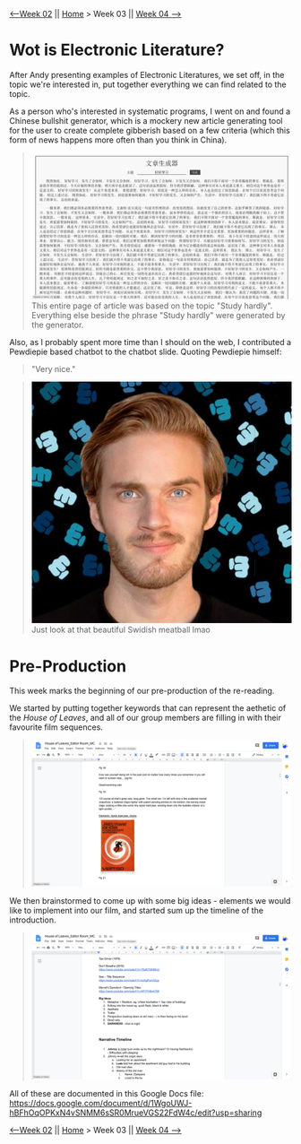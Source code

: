 [⟵Week 02](https://yutangmoo.github.io/MakeCode/Week_02) || [Home](https://yutangmoo.github.io/MakeCode/) > Week 03 ||  [Week 04 ⟶](https://yutangmoo.github.io/MakeCode/Week_04)



# Wot is Electronic Literature?

After Andy presenting examples of Electronic Literatures, we set off, in the topic we're interested in, put together everything we can find related to the topic.

As a person who's interested in systematic programs, I went on and found a Chinese bullshit generator, which is a mockery new article generating tool for the user to create complete gibberish based on a few criteria (which this form of news happens more often than you think in China). 

> ![1_BSGenerator_Yutang Mu](https://github.com/YutangMoo/MakeCode/blob/master/Week_03/Images/1_BSGenerator_Yutang%20Mu.png?raw=true)
> This entire page of article was based on the topic "Study hardly". Everything else beside the phrase "Study hardly" were generated by the generator.

Also, as I probably spent more time than I should on the web, I contributed a Pewdiepie based chatbot to the chatbot slide. Quoting Pewdiepie himself:

> "Very nice." 

> ![2_Pewds](https://github.com/YutangMoo/MakeCode/blob/master/Week_03/Images/2_Pewds.png?raw=true)
> Just look at that beautiful Swidish meatball lmao





# Pre-Production

This week marks the beginning of our pre-production of the re-reading. 

We started by putting together keywords that can represent the aethetic of the *House of Leaves*, and all of our group members are filling in with their favourite film sequences. 

> ![3_Pre](https://github.com/YutangMoo/MakeCode/blob/master/Week_03/Images/3_Pre.png?raw=true)

We then brainstormed to come up with some big ideas - elements we would like to implement into our film, and started sum up the timeline of the introduction.

> ![4_Pre](https://github.com/YutangMoo/MakeCode/blob/master/Week_03/Images/4_Pre.png?raw=true)

All of these are documented in this Google Docs file: 
https://docs.google.com/document/d/1WgoUWJ-hBFhOqOPKxN4vSNMM6sSR0MrueVGS22FdW4c/edit?usp=sharing



[⟵Week 02](https://yutangmoo.github.io/MakeCode/Week_02) || [Home](https://yutangmoo.github.io/MakeCode/) > Week 03 ||  [Week 04 ⟶](https://yutangmoo.github.io/MakeCode/Week_04)